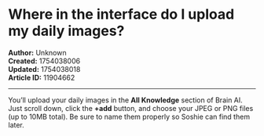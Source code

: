 # Where in the interface do I upload my daily images?

**Author:** Unknown  
**Created:** 1754038006  
**Updated:** 1754038018  
**Article ID:** 11904662  

---

You’ll upload your daily images in the **All Knowledge** section of Brain AI. Just scroll down, click the **+add** button, and choose your JPEG or PNG files (up to 10MB total). Be sure to name them properly so Soshie can find them later.

